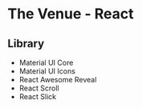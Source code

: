 # The Venue - React

## Library

-   Material UI Core
-   Material UI Icons
-   React Awesome Reveal
-   React Scroll
-   React Slick
